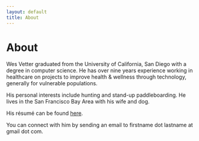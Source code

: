 ```yaml
---
layout: default
title: About
---
```


# About

Wes Vetter graduated from the University of California, San Diego with a degree in computer science. He has over nine years experience working in healthcare on projects to improve health & wellness through technology, generally for vulnerable populations.

His personal interests include hunting and stand-up paddleboarding. He lives in the San Francisco Bay Area with his wife and dog.

His résumé can be found [here](/resume).

You can connect with him by sending an email to firstname dot lastname at gmail dot com.
